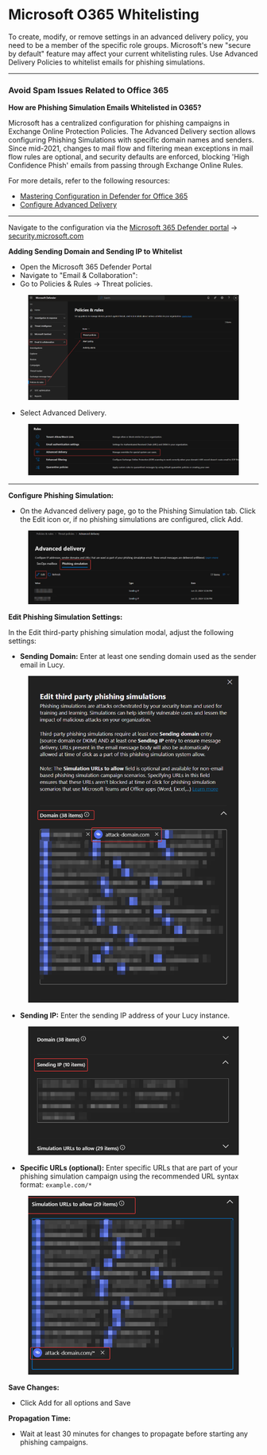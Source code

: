 # Microsoft O365 Whitelisting

To create, modify, or remove settings in an advanced delivery policy, you need to be a member of the specific role groups. Microsoft's new "secure by default" feature may affect your current whitelisting rules. Use Advanced Delivery Policies to whitelist emails for phishing simulations.

***

### **Avoid Spam Issues Related to Office 365**

**How are Phishing Simulation Emails Whitelisted in O365?**

Microsoft has a centralized configuration for phishing campaigns in Exchange Online Protection Policies. The Advanced Delivery section allows configuring Phishing Simulations with specific domain names and senders. Since mid-2021, changes to mail flow and filtering mean exceptions in mail flow rules are optional, and security defaults are enforced, blocking 'High Confidence Phish' emails from passing through Exchange Online Rules.

For more details, refer to the following resources:

* [Mastering Configuration in Defender for Office 365](https://techcommunity.microsoft.com/t5/microsoft-defender-for-office/mastering-configuration-in-defender-for-office-365-part-two/ba-p/2307134)
* [Configure Advanced Delivery](https://docs.microsoft.com/en-us/microsoft-365/security/office-365-security/configure-advanced-delivery?view=o365-worldwide)

***

Navigate to the configuration via the [Microsoft 365 Defender portal](https://security.microsoft.com) ->[ security.microsoft.com](https://security.microsoft.com)

**Adding Sending Domain and Sending IP to Whitelist**

* Open the Microsoft 365 Defender Portal
* Navigate to "Email & Collaboration":
* Go to Policies & Rules -> Threat policies.

<figure><img src="../../.gitbook/assets/image (672).png" alt=""><figcaption></figcaption></figure>

* Select Advanced Delivery.

<figure><img src="../../.gitbook/assets/image (673).png" alt=""><figcaption></figcaption></figure>

***

**Configure Phishing Simulation:**

* On the Advanced delivery page, go to the Phishing Simulation tab. Click the Edit icon or, if no phishing simulations are configured, click Add.

<figure><img src="../../.gitbook/assets/image (675).png" alt=""><figcaption></figcaption></figure>

**Edit Phishing Simulation Settings:**

In the Edit third-party phishing simulation modal, adjust the following settings:

* **Sending Domain:** Enter at least one sending domain used as the sender email in Lucy.

<figure><img src="../../.gitbook/assets/image (676).png" alt="" width="563"><figcaption></figcaption></figure>

* **Sending IP:** Enter the sending IP address of your Lucy instance.

<figure><img src="../../.gitbook/assets/image (677).png" alt="" width="563"><figcaption></figcaption></figure>

* **Specific URLs (optional):** Enter specific URLs that are part of your phishing simulation campaign using the recommended URL syntax format: `example.com/*`

<figure><img src="../../.gitbook/assets/image (678).png" alt="" width="560"><figcaption></figcaption></figure>

**Save Changes:**

* Click Add for all options and Save

**Propagation Time:**

* Wait at least 30 minutes for changes to propagate before starting any phishing campaigns.
